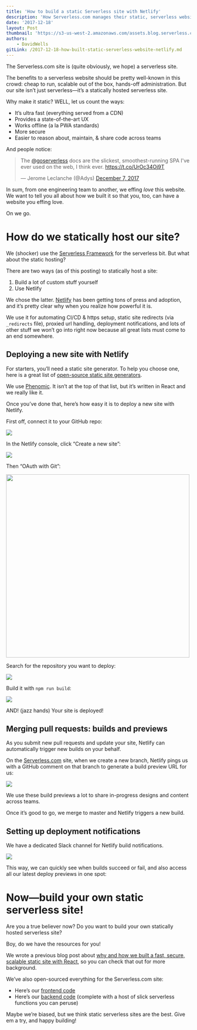```yaml
---
title: 'How to build a static Serverless site with Netlify'
description: 'How Serverless.com manages their static, serverless website with Netlify and the Serverless Framework.'
date: '2017-12-18'
layout: Post
thumbnail: 'https://s3-us-west-2.amazonaws.com/assets.blog.serverless.com/netlify/netlify-squarelogo.png'
authors:
    - DavidWells
gitLink: /2017-12-18-how-built-static-serverless-website-netlify.md
---
```


The Serverless.com site is (quite obviously, we hope) a serverless site.

The benefits to a serverless website should be pretty well-known in this crowd: cheap to run, scalable out of the box, hands-off administration. But our site isn’t just serverless—it’s a statically hosted serverless site.

Why make it static? WELL, let us count the ways:
- It’s ultra fast (everything served from a CDN)
- Provides a state-of-the-art UX
- Works offline (a la PWA standards)
- More secure
- Easier to reason about, maintain, & share code across teams

And people notice:
<blockquote class="twitter-tweet" data-lang="en"><p lang="en" dir="ltr">The <a href="https://twitter.com/goserverless?ref_src=twsrc%5Etfw">@goserverless</a> docs are the slickest, smoothest-running SPA I&#39;ve ever used on the web, I think ever. <a href="https://t.co/UrOc34Oj9T">https://t.co/UrOc34Oj9T</a></p>&mdash; Jerome Leclanche (@Adys) <a href="https://twitter.com/Adys/status/938785908286947329?ref_src=twsrc%5Etfw">December 7, 2017</a></blockquote>
<script async src="https://platform.twitter.com/widgets.js" charset="utf-8"></script>

In sum, from one engineering team to another, we effing *love* this website. We want to tell you all about how we built it so that you, too, can have a website you effing love.

On we go.

# How do we statically host our site?
We (shocker) use the [Serverless Framework](https://serverless.com/framework/) for the serverless bit. But what about the static hosting?

There are two ways (as of this posting) to statically host a site:
1. Build a lot of custom stuff yourself
2. Use Netlify

We chose the latter. [Netlify](https://www.netlify.com/) has been getting tons of press and adoption, and it’s pretty clear why when you realize how powerful it is.

We use it for automating CI/CD & https setup, static site redirects (via `_redirects` file), proxied url handling, deployment notifications, and lots of other stuff we won’t go into right now because all great lists must come to an end somewhere.

## Deploying a new site with Netlify
For starters, you’ll need a static site generator. To help you choose one, here is a great list of [open-source static site generators](https://www.staticgen.com/).

We use [Phenomic](https://phenomic.io/). It isn’t at the top of that list, but it’s written in React and we really like it.

Once you’ve done that, here’s how easy it is to deploy a new site with Netlify.

First off, connect it to your GitHub repo:

<img src="https://s3-us-west-2.amazonaws.com/assets.blog.serverless.com/netlify/netlify-gitprovider.png">

In the Netlify console, click “Create a new site”:

<img src="https://s3-us-west-2.amazonaws.com/assets.blog.serverless.com/netlify/netlify-newsite.png">

Then “OAuth with Git”:

<img width="500" align="middle" src="https://s3-us-west-2.amazonaws.com/assets.blog.serverless.com/netlify/netlify-oauth.png">

Search for the repository you want to deploy:

<img src="https://s3-us-west-2.amazonaws.com/assets.blog.serverless.com/netlify/netlify-choosesite.png">

Build it with `npm run build`:

<img src="https://s3-us-west-2.amazonaws.com/assets.blog.serverless.com/netlify/netlify-sitedashboard.png">

AND! (jazz hands) Your site is deployed!

## Merging pull requests: builds and previews
As you submit new pull requests and update your site, Netlify can automatically trigger new builds on your behalf.

On the [Serverless.com](https://www.serverless.com) site, when we create a new branch, Netlify pings us with a GitHub comment on that branch to generate a build preview URL for us:

<img src="https://s3-us-west-2.amazonaws.com/assets.blog.serverless.com/netlify/deploy+preview+comment.png">

We use these build previews a lot to share in-progress designs and content across teams.

Once it’s good to go, we merge to master and Netlify triggers a new build.

## Setting up deployment notifications
We have a dedicated Slack channel for Netlify build notifications.

<img src="https://s3-us-west-2.amazonaws.com/assets.blog.serverless.com/netlify/netlify+slack+channel.png">

This way, we can quickly see when builds succeed or fail, and also access all our latest deploy previews in one spot:

# Now—build your own static serverless site!
Are you a true believer now? Do you want to build your own statically hosted serverless site?

Boy, do we have the resources for you!

We wrote a previous blog post about [why and how we built a fast, secure, scalable static site with React](https://serverless.com/blog/how-to-create-a-fast-secure-and-scalable-open-source-blog-with-react-markdown/), so you can check that out for more background.

We’ve also open-sourced everything for the Serverless.com site:
- Here’s our [frontend code](https://github.com/serverless/site/tree/master/src)
- Here’s our [backend code](https://github.com/serverless/site/tree/master/backend) (complete with a host of slick serverless functions you can peruse)

Maybe we’re biased, but we think static serverless sites are the best. Give em a try, and happy building!
